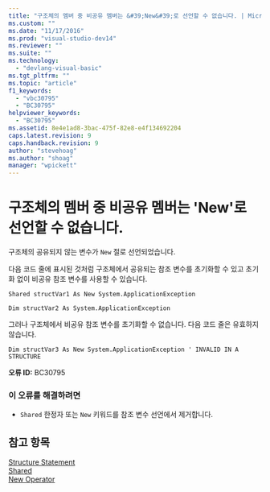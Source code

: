 ```yaml
---
title: "구조체의 멤버 중 비공유 멤버는 &#39;New&#39;로 선언할 수 없습니다. | Microsoft Docs"
ms.custom: ""
ms.date: "11/17/2016"
ms.prod: "visual-studio-dev14"
ms.reviewer: ""
ms.suite: ""
ms.technology: 
  - "devlang-visual-basic"
ms.tgt_pltfrm: ""
ms.topic: "article"
f1_keywords: 
  - "vbc30795"
  - "BC30795"
helpviewer_keywords: 
  - "BC30795"
ms.assetid: 8e4e1ad8-3bac-475f-82e8-e4f134692204
caps.latest.revision: 9
caps.handback.revision: 9
author: "stevehoag"
ms.author: "shoag"
manager: "wpickett"
---
```

# 구조체의 멤버 중 비공유 멤버는 &#39;New&#39;로 선언할 수 없습니다.
구조체의 공유되지 않는 변수가 `New` 절로 선언되었습니다.  
  
 다음 코드 줄에 표시된 것처럼 구조체에서 공유되는 참조 변수를 초기화할 수 있고 초기화 없이 비공유 참조 변수를 사용할 수 있습니다.  
  
 `Shared structVar1 As New System.ApplicationException`  
  
 `Dim structVar2 As System.ApplicationException`  
  
 그러나 구조체에서 비공유 참조 변수를 초기화할 수 없습니다. 다음 코드 줄은 유효하지 않습니다.  
  
 `Dim structVar3 As New System.ApplicationException ' INVALID IN A STRUCTURE`  
  
 **오류 ID:** BC30795  
  
### 이 오류를 해결하려면  
  
-   `Shared` 한정자 또는 `New` 키워드를 참조 변수 선언에서 제거합니다.  
  
## 참고 항목  
 [Structure Statement](../Topic/Structure%20Statement.md)   
 [Shared](../Topic/Shared%20\(Visual%20Basic\).md)   
 [New Operator](../Topic/New%20Operator%20\(Visual%20Basic\).md)